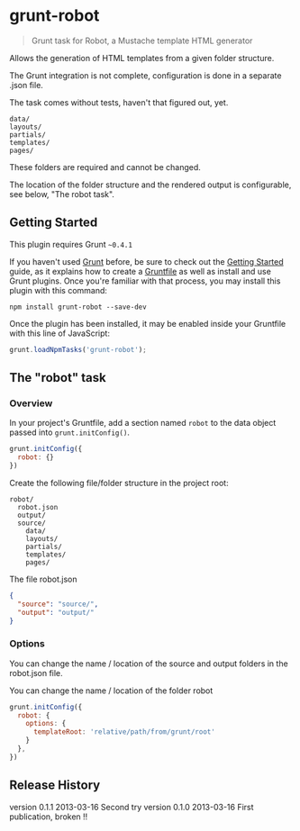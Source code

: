 # grunt-robot

> Grunt task for Robot, a Mustache template HTML generator


Allows the generation of HTML templates from a given folder structure.


The Grunt integration is not complete, configuration is done in a separate .json file.

The task comes without tests, haven't that figured out, yet.


````
data/
layouts/
partials/
templates/
pages/
````

These folders are required and cannot be changed.

The location of the folder structure and the rendered output is configurable, see below, "The robot task".

## Getting Started
This plugin requires Grunt `~0.4.1`

If you haven't used [Grunt](http://gruntjs.com/) before, be sure to check out the [Getting Started](http://gruntjs.com/getting-started) guide, as it explains how to create a [Gruntfile](http://gruntjs.com/sample-gruntfile) as well as install and use Grunt plugins. Once you're familiar with that process, you may install this plugin with this command:

```shell
npm install grunt-robot --save-dev
```

Once the plugin has been installed, it may be enabled inside your Gruntfile with this line of JavaScript:

```js
grunt.loadNpmTasks('grunt-robot');
```

## The "robot" task

### Overview
In your project's Gruntfile, add a section named `robot` to the data object passed into `grunt.initConfig()`.

```js
grunt.initConfig({
  robot: {}
})
```
Create the following file/folder structure in the project root:

````
robot/
  robot.json
  output/
  source/
    data/
    layouts/
    partials/
    templates/
    pages/
````

The file robot.json
```json
{
  "source": "source/",
  "output": "output/"
}
```
### Options

You can change the name / location of the source and output folders in the robot.json file.

You can change the name / location of the folder robot
```js
grunt.initConfig({
  robot: {
    options: {
      templateRoot: 'relative/path/from/grunt/root'
    }
  },
})
```

## Release History
version 0.1.1 2013-03-16 Second try
version 0.1.0 2013-03-16 First publication, broken !!

